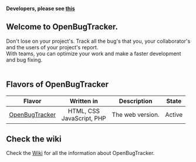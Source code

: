 **Developers, please see [this](https://github.com/Hugao/OpenBugTracker/wiki/Big-Changes)**

Welcome to OpenBugTracker.
-
Don't lose on your project's. Track all the bug's that you, your collaborator's and the users of your project's report.<br>
With teams, you can optimize your work and make a faster development and bug fixing.
<br><br>

Flavors of OpenBugTracker
-
| Flavor | Written in | Description | State |
| :-: | :-: | :-: | :-: |
| <a href="#welcome-to-openbugtracker">OpenBugTracker</a> | HTML, CSS <br> JavaScript, PHP | The web version. | Active |

Check the wiki
-
Check the [Wiki](https://github.com/Hugao/OpenBugTracker/wiki/) for all the information about OpenBugTracker.
